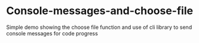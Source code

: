 # Console-messages-and-choose-file
Simple demo showing the choose file function and use of cli library to send console messages for code progress
